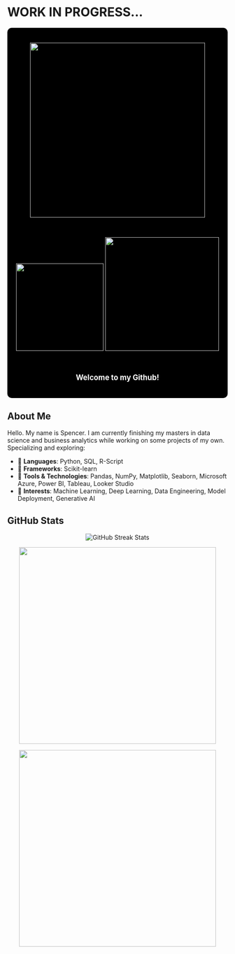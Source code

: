 # WORK IN PROGRESS...

<div style="background-color:rgb(0, 0, 0); padding: 20px; border-radius: 10px;">
  
  <!-- Top GIF (Centered) -->
  <p align="center">
    <img src="https://media1.giphy.com/media/v1.Y2lkPTc5MGI3NjExOWY3bGtobm1mNWY3bXptMDk5bjkzMWQxdHdpYXBwamVnNzY2NXp2eCZlcD12MV9pbnRlcm5hbF9naWZfYnlfaWQmY3Q9cw/jpDcIzyvr3BRxOpZb5/giphy.gif" width="400px">
  </p>

  <br>

  <!-- Badges (Centered) -->
  <p align="center">
    <img src="https://komarev.com/ghpvc/?username=BOYSABIO&color=red" width="200">
    <img src="https://img.shields.io/badge/LinkedIn-SpencerWood-blue" width="260">
  </p>

  <br>

  <!-- Welcome Text (Centered) -->
  <p align="center" style="font-size: 1.2em; font-weight: bold; color: White;">Welcome to my Github!</p>

</div>


## About Me

Hello. My name is Spencer. I am currently finishing my masters in data science and business analytics while working on some projects of my own. Specializing and exploring:

- 🔹 **Languages**: Python, SQL, R-Script
- 🔹 **Frameworks**: Scikit-learn
- 🔹 **Tools & Technologies**: Pandas, NumPy, Matplotlib, Seaborn, Microsoft Azure, Power BI, Tableau, Looker Studio
- 🔹 **Interests**: Machine Learning, Deep Learning, Data Engineering, Model Deployment, Generative AI

## GitHub Stats

<p align="center">
  <img src="https://github-readme-streak-stats.herokuapp.com/?user=BOYSABIO&theme=radical" alt="GitHub Streak Stats">
</p>

<p align="center">
  <img src="https://github-readme-stats.vercel.app/api?username=BOYSABIO&show_icons=true&theme=radical" width="450px">
</p>

<p align="center">
  <img src="https://github-readme-stats.vercel.app/api/top-langs/?username=BOYSABIO&layout=compact&theme=radical" width="450px">
</p>





<!--
<div style="background: url('https://i.imgur.com/njPhhkc.gif') center/cover no-repeat; padding: 50px; text-align: center; border-radius: 10px;">

  <img src="https://media1.giphy.com/media/v1.Y2lkPTc5MGI3NjExOWY3bGtobm1mNWY3bXptMDk5bjkzMWQxdHdpYXBwamVnNzY2NXp2eCZlcD12MV9pbnRlcm5hbF9naWZfYnlfaWQmY3Q9cw/jpDcIzyvr3BRxOpZb5/giphy.gif" width="400px">

  <br><br>

  <p align="center">
    <img src="https://komarev.com/ghpvc/?username=BOYSABIO&color=red" width="200">
    <img src="https://img.shields.io/badge/LinkedIn-SpencerWood-blue" width="260">
  </p>

  <br>

  <p align="center" style="font-size: 1.2em; font-weight: bold; color: white;">Welcome to my Github!</p>

</div>
-->